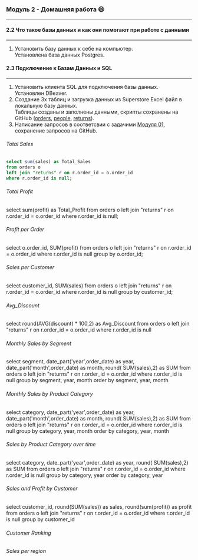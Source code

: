 ### **Модуль 2 - Домашняя работа** :smile:
--------------------------------------------
#### **2.2 Что такое базы данных и как они помогают при работе с данными**
--------------------------------------------
1. Установить базу данных к себе на компьютер.    
Установлена база данных Postgres. 

#### **2.3 Подключение к Базам Данных и SQL**
-----------------------------------------
1. Установить клиента SQL для подключения базы данных.  
Установлен DBeaver.
2. Создание 3х таблиц и загрузка данных из Superstore Excel файл в локальную базу данных.  
Таблицы созданы и заполнены данными, скрипты  сохранены на GitHub ([orders](https://github.com/Arktikaaa/Datalearn/blob/main/de101/module02/orders.sql), [people](https://github.com/Arktikaaa/Datalearn/blob/main/de101/module02/people.sql), [returns](https://github.com/Arktikaaa/Datalearn/blob/main/de101/module02/returns.sql)).
3. Написание запросов в соответсвии с задачими [Модуля 01](https://github.com/Data-Learn/data-engineering/tree/master/DE-101%20Modules/Module01/DE%20-%20101%20Lab%201.1#%D0%B0%D0%BD%D0%B0%D0%BB%D0%B8%D1%82%D0%B8%D0%BA%D0%B0-%D0%B2-excel), сохранение запросов на GitHub.
###### Total Sales
```sql
select sum(sales) as Total_Sales
from orders o 
left join "returns" r on r.order_id = o.order_id 
where r.order_id is null;
```

###### Total Profit
select sum(profit) as Total_Profit
from orders o 
left join "returns" r on r.order_id = o.order_id 
where r.order_id is null;

###### Profit per Order
select o.order_id, SUM(profit)
from orders o 
left join "returns" r on r.order_id = o.order_id 
where r.order_id is null
group by o.order_id; 

###### Sales per Customer 
select customer_id, SUM(sales)
from orders o 
left join "returns" r on r.order_id = o.order_id 
where r.order_id is null
group by customer_id;


###### Avg_Discount
select round(AVG(discount) * 100,2) as Avg_Discount
from orders o 
left join "returns" r on r.order_id = o.order_id 
where r.order_id is null

###### Monthly Sales by Segment
select segment, date_part('year',order_date) as year, date_part('month',order_date) as month, round( SUM(sales),2) as SUM
from orders o 
left join "returns" r on r.order_id = o.order_id 
where r.order_id is null
group by segment, year, month
order by segment, year, month

###### Monthly Sales by Product Category
select category, date_part('year',order_date) as year, date_part('month',order_date) as month, round( SUM(sales),2) as SUM
from orders o 
left join "returns" r on r.order_id = o.order_id 
where r.order_id is null
group by category, year, month
order by category, year, month

###### Sales by Product Category over time
select category, date_part('year',order_date) as year, round( SUM(sales),2) as SUM
from orders o 
left join "returns" r on r.order_id = o.order_id 
where r.order_id is null
group by category, year
order by category, year

###### Sales and Profit by Customer
select customer_id, round(SUM(sales)) as sales, round(sum(profit)) as profit
from orders o 
left join "returns" r on r.order_id = o.order_id 
where r.order_id is null
group by customer_id

###### Customer Ranking

###### Sales per region
